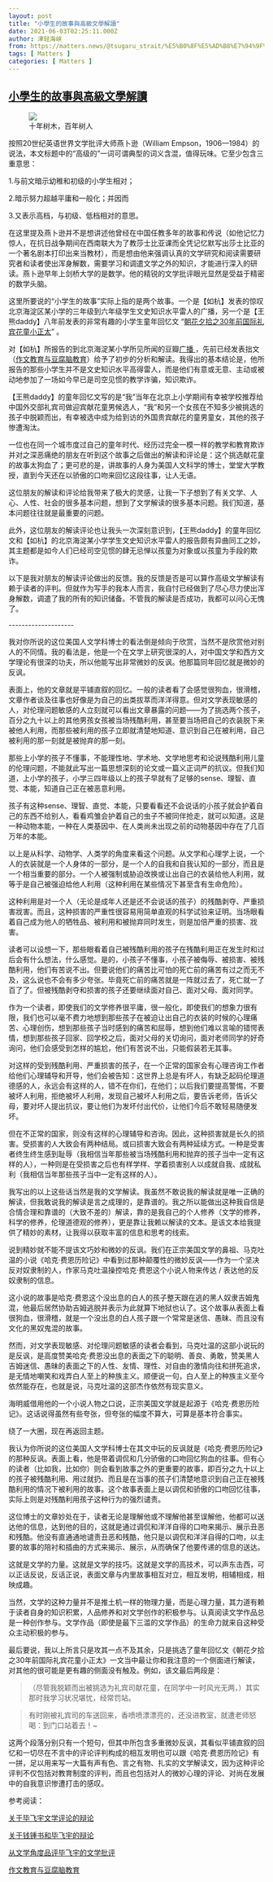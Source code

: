 ```yaml
---
layout: post
title: "小學生的故事與高級文學解讀"
date: 2021-06-03T02:25:11.000Z
author: 津轻海峡
from: https://matters.news/@tsugaru_strait/%E5%B0%8F%E5%AD%B8%E7%94%9F%E7%9A%84%E6%95%85%E4%BA%8B%E8%88%87%E9%AB%98%E7%B4%9A%E6%96%87%E5%AD%B8%E8%A7%A3%E8%AE%80-bafyreiflhpkqb7q6pm2boipo4okcfmrpi5uyromjsa5gkzepfaj2duskaa
tags: [ Matters ]
categories: [ Matters ]
---
```

<!--1622687111000-->
[小學生的故事與高級文學解讀](https://matters.news/@tsugaru_strait/%E5%B0%8F%E5%AD%B8%E7%94%9F%E7%9A%84%E6%95%85%E4%BA%8B%E8%88%87%E9%AB%98%E7%B4%9A%E6%96%87%E5%AD%B8%E8%A7%A3%E8%AE%80-bafyreiflhpkqb7q6pm2boipo4okcfmrpi5uyromjsa5gkzepfaj2duskaa)
------

<div>
<figure class="image"><img src="https://assets.matters.news/embed/d4bd1a28-5efa-4cf9-89ca-1918c713a9c5.jpeg" data-asset-id="d4bd1a28-5efa-4cf9-89ca-1918c713a9c5" referrerpolicy="no-referrer"><figcaption><span>十年树木，百年树人</span></figcaption></figure><p>按照20世纪英语世界文学批评大师燕卜逊（William Empson，1906—1984）的说法，本文标题中的“高级的”一词可谓典型的词义含混，值得玩味。它至少包含三重意思：</p><p>1.与前文暗示幼稚和初级的小学生相对；</p><p>2.暗示努力超越平庸和一般化；并因而</p><p>3.又表示高档，与初级、低档相对的意思。 </p><p>在这里提及燕卜逊并不是想讲述他曾经在中国任教多年的故事和传说（如他记忆力惊人，在抗日战争期间在西南联大为了教莎士比亚课而全凭记忆默写出莎士比亚的一个著名剧本打印出来当教材），而是想由他来强调认真的文学研究和阅读需要研究者和读者使出浑身解数，需要学习和调遣文学之外的知识，才能进行深入的研读。燕卜逊早年上剑桥大学的是数学。他的精锐的文学批评眼光显然是受益于精密的数学头脑。</p><p>这里所要说的“小学生的故事”实际上指的是两个故事。一个是【如杭】发表的惊叹北京海淀区某小学的三年级到六年级学生文史知识水平雷人的广播，另一个是【王熊daddy】八年前发表的非常有趣的小学生童年回忆文 “<a href="https://www.douban.com/note/297191637/" target="_blank">朝花夕拾之30年前国际礼宾花童小正太</a>” 。</p><p>对【如杭】所报告的到北京海淀某小学所见所闻的豆瓣<a href="https://www.douban.com/people/130263193/status/3455036874/" target="_blank">广播 </a>，先前已经发表拙文（<a href="https://www.douban.com/note/772917076/" target="_blank">作文教育与豆腐脑教育</a>）给予了初步的分析和解读。我得出的基本结论是，他所报告的那些小学生并不是文史知识水平高得雷人，而是他们有意或无意、主动或被动地参加了一场如今早已是司空见惯的教学诈骗，知识欺诈。</p><p>【王熊daddy】的童年回忆文写的是“我”当年在北京上小学期间有幸被学校推荐给中国外交部礼宾司做迎宾献花童男候选人，“我”和另一个女孩在不知多少被挑选的孩子中脱颖而出，有幸被选中成为给到访的外国贵宾献花的童男童女，其他的孩子惨遭淘汰。</p><p>一位也在同一个城市度过自己的童年时代、经历过完全一模一样的教学和教育欺诈并对之深恶痛绝的朋友在听到这个故事之后做出的解读和评论是：这个挑选献花童的故事太狗血了；更可悲的是，讲故事的人身为美国人文科学的博士，堂堂大学教授，直到今天还在以骄傲的口吻来回忆这段往事，让人无语。</p><p>这位朋友的解读和评论给我带来了极大的灵感，让我一下子想到了有关文学、人心、人性、社会的很多基本问题，想到了文学解读的很多基本问题。我们知道，基本问题往往就是最重要的问题。</p><p>此外，这位朋友的解读评论也让我头一次深刻意识到，【王熊daddy】的童年回忆文和【如杭】的北京海淀某小学学生文史知识水平雷人的报告颇有异曲同工之妙，其主题都是如今人们已经司空见惯的肆无忌惮以孩童为对象或以孩童为手段的欺诈。</p><p>以下是我对朋友的解读评论做出的反馈。我的反馈是否是可以算作高级文学解读有赖于读者的评判。但就作为写手的我本人而言，我自忖已经做到了尽心尽力使出浑身解数，调遣了我的所有的知识储备。不管我的解读是否成功，我都可以问心无愧了。</p><p>--------------------</p><p>我对你所说的这位美国人文学科博士的看法倒是倾向于欣赏，当然不是欣赏他对别人的不同情。我的看法是，他是一个在文学上研究很深的人，对中国文学和西方文学理论有很深的功夫，所以他能写出非常微妙的反讽。他那篇同年回忆就是微妙的反讽。</p><p>表面上，他的文章就是平铺直叙的回忆。一般的读者看了会感觉很狗血，很滑稽，文章作者谈及往事也好像是为自己的出类拔萃而洋洋得意。但对文学表现敏感的人，对伦理问题敏感的人立刻就可以看出文章暴露的问题——为了挑选两个孩子，百分之九十以上的其他男孩女孩被当场残酷利用，甚至要当场把自己的衣装脱下来被他人利用，而那些被利用的孩子立即就清楚地知道、意识到自己在被利用，自己被利用的那一刻就是被抛弃的那一刻。</p><p>那些上小学的孩子不懂事，不能理性地、学术地、文学地思考和论说残酷利用儿童的伦理问题，不能就此写出一篇思想深刻的论文或一篇义正词严的抗议。但我们知道，上小学的孩子，小学三四年级以上的孩子早就有了足够的sense、理智、直觉、本能，知道自己正在被恶意利用。</p><p>孩子有这种sense、理智、直觉、本能，只要看看还不会说话的小孩子就会护着自己的东西不给别人，看看鸡雏会护着自己的虫子不被同伴抢走，就可以知道。这是一种动物本能，一种在人类基因中、在人类尚未出现之前的动物基因中存在了几百万年的本能。 </p><p>以上是从科学、动物学、人类学的角度来看这个问题。从文学和心理学上说，一个人的衣装就是一个人身体的一部分，是一个人的自我和自我认知的一部分，而且是一个相当重要的部分。一个人被强制或胁迫改换或让出自己的衣装给他人利用，就等于是自己被强迫给他人利用（这种利用在某些情况下甚至含有生命危险）。</p><p>这种利用是对一个人（无论是成年人还是还不会说话的孩子）的残酷剥夺、严重损害戕害。而且，这种损害的严重性很容易用简单直观的科学试验来证明。当场眼看着自己成为他人的牺牲品、被利用和被抛弃同时发生，则是加倍严重的损害、戕害。</p><p>读者可以设想一下，那些眼看着自己被残酷利用的孩子在残酷利用正在发生时和过后会有什么想法，什么感觉。是的，小孩子不懂事，小孩子被侮辱、被损害、被残酷利用，他们有苦说不出。但要说他们的痛苦比可怕的死亡前的痛苦有过之而无不及，这么说也不会有多少夸张。毕竟死亡前的痛苦就是一阵就过去了，死亡就一了百了了。但被残酷剥夺和损害的孩子还要继续面对自己、面对父母、面对同学。</p><p>作为一个读者，即使我们的文学修养很平庸，很一般化，即使我们的想象力很有限，我们也可以毫不费力地想到那些孩子在被迫让出自己的衣装的时候的心理痛苦、心理创伤，想到那些孩子当时感到的痛苦和屈辱，想到他们难以言喻的错愕表情，想到那些孩子回家、回学校之后，面对父母的关切询问，面对老师同学的好奇询问，他们会感受到怎样的尴尬，他们有苦说不出，只能假装若无其事。</p><p>对这样的受到残酷利用、严重损害的孩子，在一个正常的国家会有心理咨询工作者给他们心理辅导和开导，他们会被告知：这世界上总是有坏人，有缺乏起码伦理道德感的人，永远会有这样的人，错不在你们，在他们；以后我们要提高警惕，不要被坏人利用，拒绝被坏人利用，发现自己被坏人利用之后，要告诉老师，告诉父母，要对坏人提出抗议，要让他们为发坏付出代价，让他们今后不敢轻易随便发坏。</p><p>但在不正常的国家，则没有这样的心理辅导和咨询。因此，这种损害就是长久的损害。受损害的人大致会有两种结局。或曰损害大致会有两种延续方式。一种是受害者终生终生感到耻辱（我相信当年那些被当场残酷利用和抛弃的孩子当中一定有这样的人），一种则是在受损害之后也有样学样、学着损害别人以成就自我、成就私利（我相信当年那些孩子当中一定有这样的人）。</p><p>我写出的以上这些话当然是我的文学解读。我虽然不敢说我的解读就是唯一正确的解读，但我敢说我的解读是言之成理的，是靠谱的。我之所以能做出这种我自信是合情合理和靠谱的（大致不差的）解读，靠的是我自己的个人修养（文学的修养，科学的修养，伦理道德观的修养），更是靠让我赖以解读的文本。是该文本给我提供了精妙的素材，让我得以获取丰富的信息和思考的线索。</p><p>说到精妙就不能不提该文巧妙和微妙的反讽。我们在正宗美国文学的鼻祖、马克吐温的小说《哈克·费恩历险记》中看到过那种颠覆性的微妙反讽——作为一个坚决反对奴隶制的人，作家马克吐温操控哈克·费恩这个小说人物来传达 / 表达他的反奴隶制的信息。</p><p>这小说的故事是哈克·费恩这个没出息的白人的孩子整天跟在逃的黑人奴隶吉姆鬼混，他最后居然协助吉姆逃脱并表示为此就算下地狱也认了。这个故事从表面上看很狗血，很滑稽，就是一个没出息的白人孩子跟一个常常是迷信、愚昧、而且没有文化的黑奴鬼混的故事。</p><p>然而，对文学表现敏感、对伦理问题敏感的读者会看到，马克吐温的这部小说玩的是反讽，是高度赞美哈克·费恩没出息的表面之下的聪明、善良、勇敢，赞美黑人吉姆迷信、愚昧的表面之下的人性、友情、理性、对自由的激情向往和拼死追求，是无情地嘲笑和戏弄白人至上的种族主义。顺便说一句，白人至上的种族主义至今依然能存在，也就是说，马克吐温的这部杰作依然有现实意义。</p><p>海明威借用他的一个小说人物之口说，正宗美国文学就是起源于《哈克·费恩历险记》。这话说得虽然有些夸张，但夸张的幅度不算大，可算是基本符合事实。</p><p>绕了一大圈，现在再返回主题。</p><p>我认为你所说的这位美国人文学科博士在其文中玩的反讽就是《哈克·费恩历险记》的那种反讽。表面上看，他是带着调侃和几分骄傲的口吻回忆狗血的往事。但有心的读者（比如我，比如你）则会看到故事之外的更重要的故事，即百分之九十以上的孩子被残酷利用、用过就扔、而且是在当事的孩子们清楚地意识到自己正在被残酷利用的情况下被利用的故事。这个故事表面上是以调侃和骄傲的口吻回忆往事，实际上则是对残酷利用孩子这种行为的强烈谴责。</p><p>这位博士的文章妙处在于，读者无论是理解他或不理解他甚至误解他，他都可以送达他的信息，达到他的目的，这就是通过调侃和洋洋自得的口吻来揭示、展示丑恶和残酷。他没有直通通地谴责丑恶和残酷，他只是以调侃和洋洋自得的口吻，以主要的故事的陪衬和插曲的方式来揭示、展示，从而确保了他要传递的信息的送达。</p><p>这就是文学的力量。这就是文学的技巧。这就是文学的高技术，可以声东击西，可以正话反说，反话正说，表面文章与内里故事相互对立，相互发明，相辅相成，相映成趣。</p><p>当然，文学的这种力量并不是推土机一样的物理力量，而是心理力量，其力道有赖于读者自身的知识积累，人品修养和对文学创作的积极参与。认真阅读文学作品总是一种创作参与。文学作品（即使是最下三滥的文学作品）的生命力就来自这种受众主动积极的参与。</p><p>最后要说，我以上所言只是攻其一点不及其余，只是挑选了童年回忆文《朝花夕拾之30年前国际礼宾花童小正太》一文当中最让你和我注意的一个侧面进行解读，对其他的很可能是更有趣的侧面没有触及。例如，该文最后两段是：</p><blockquote>（尽管我脱颖而出被挑选为礼宾司献花童，在同学中一时风光无两，）其实那时我学习状况堪忧，经常罚站。</blockquote><blockquote>有时刚被礼宾司的车送回来，香喷喷漂漂亮的，还没进教室，就遭老师怒喝：到门口站着去！~</blockquote><p>这两个段落分别只有一个短句，但其中所包含多重微妙反讽，其看似平铺直叙的回忆和一切尽在不言中的评论评判构成的相互发明也可以跟《哈克·费恩历险记》有一拼，足以用来写一大篇有声有色、言之有物、扎实的文学解读文，因为这种评论评判不仅包括对教育制度的评判，而且也包括对人的微妙心理的评论、对尚在发展中的自我意识惨遭打击的感叹。</p><p>参考阅读：</p><p><a href="https://www.douban.com/note/721809132/" target="_blank">关于毕飞宇文学评论的辩论</a></p><p><a href="https://www.douban.com/note/721754123/" target="_blank">关于钱锺书和毕飞宇的辩论 </a></p><p><a href="https://www.douban.com/note/721958417/" target="_blank">从文学角度品评毕飞宇的文学批评 </a></p><p><a href="https://www.douban.com/note/772917076/" target="_blank">作文教育与豆腐脑教育</a></p><p><strong> </strong></p>
</div>
